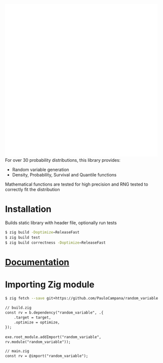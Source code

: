 ![](image.png)
For over 30 probability distributions, this library provides:

* Random variable generation
* Density, Probability, Survival and Quantile functions

Mathematical functions are tested for high precision and
RNG tested to correctly fit the distribution

# Installation
Builds static library with header file, optionally run tests
```bash
$ zig build -Doptimize=ReleaseFast
$ zig build test
$ zig build correctness -Doptimize=ReleaseFast
```

# [Documentation](https://paulocampana.github.io/random_variable)

# Importing Zig module
```bash
$ zig fetch --save git+https://github.com/PauloCampana/random_variable
```

```zig
// build.zig
const rv = b.dependency("random_variable", .{
    .target = target,
    .optimize = optimize,
});

exe.root_module.addImport("random_variable", rv.module("random_variable"));
```

```zig
// main.zig
const rv = @import("random_variable");
```
